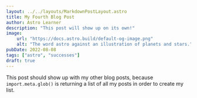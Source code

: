 ```yaml
---
layout: ../../layouts/MarkdownPostLayout.astro
title: My Fourth Blog Post
author: Astro Learner
description: "This post will show up on its own!"
image:
    url: "https://docs.astro.build/default-og-image.png"
    alt: "The word astro against an illustration of planets and stars."
pubDate: 2022-08-08
tags: ["astro", "successes"]
draft: true
---
```

This post should show up with my other blog posts, because `import.meta.glob()` is returning a list of all my posts in order to create my list.